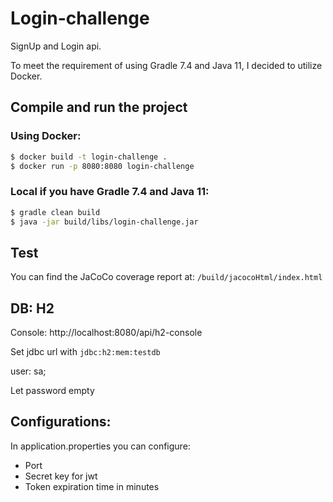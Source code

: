# Login-challenge
SignUp and Login api.

To meet the requirement of using Gradle 7.4 and Java 11, I decided to utilize Docker.

## Compile and run the project

### Using Docker:
```bash
$ docker build -t login-challenge .
$ docker run -p 8080:8080 login-challenge

```

### Local if you have Gradle 7.4 and Java 11:
```bash
$ gradle clean build
$ java -jar build/libs/login-challenge.jar

```

## Test
You can find the JaCoCo coverage report at:
```/build/jacocoHtml/index.html```

## DB: H2

Console: http://localhost:8080/api/h2-console

Set jdbc url with ```jdbc:h2:mem:testdb```

user: sa;

Let password empty

## Configurations:
In application.properties you can configure:
* Port
* Secret key for jwt
* Token expiration time in minutes

